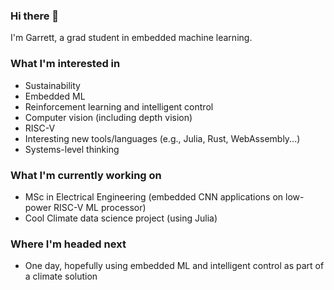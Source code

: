 ### Hi there 👋

I'm Garrett, a grad student in embedded machine learning.

### What I'm interested in
<!-- talk about interests, particularly technical -->
* Sustainability
* Embedded ML
* Reinforcement learning and intelligent control
* Computer vision (including depth vision)
* RISC-V
* Interesting new tools/languages (e.g., Julia, Rust, WebAssembly...)
* Systems-level thinking

### What I'm currently working on
<!-- talk about current projects, studies, goals -->
* MSc in Electrical Engineering (embedded CNN applications on low-power RISC-V ML processor)
* Cool Climate data science project (using Julia)

### Where I'm headed next
<!-- talk about upcoming job, grad school, projects, studies, long-term... -->
* One day, hopefully using embedded ML and intelligent control as part of a climate solution
